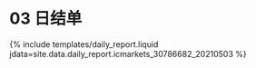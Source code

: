 # 03 日结单

{% include  templates/daily_report.liquid jdata=site.data.daily_report.icmarkets_30786682_20210503 %}